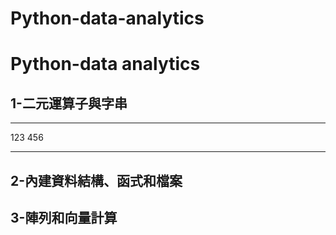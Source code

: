 # Python-data-analytics
# Python-data analytics
## 1-二元運算子與字串
***
123
456
***
## 2-內建資料結構、函式和檔案
## 3-陣列和向量計算
